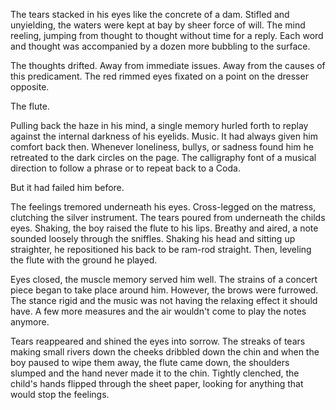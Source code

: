 The tears stacked in his eyes like the concrete of a dam. Stifled and unyielding,
the waters were kept at bay by sheer force of will. The mind reeling, jumping 
from thought to thought without time for a reply. Each word and thought was 
accompanied by a dozen more bubbling to the surface.   
  
The thoughts drifted. Away from immediate issues. Away from the causes of this
predicament. The red rimmed eyes fixated on a point on the dresser opposite.  
  
The flute.  
  
Pulling back the haze in his mind, a single memory hurled forth to replay against 
the internal darkness of his eyelids. Music. It had always given him comfort back
then. Whenever loneliness, bullys, or sadness found him he retreated to the dark
circles on the page. The calligraphy font of a musical direction to follow a phrase
or to repeat back to a Coda. 
  
But it had failed him before.  
  
The feelings tremored underneath his eyes. Cross-legged on the matress, clutching 
the silver instrument. The tears poured from underneath the childs eyes.
Shaking, the boy raised the flute to his lips. Breathy and aired, a note sounded
loosely through the sniffles. Shaking his head and sitting up straighter, he
repositioned his back to be ram-rod straight. Then, leveling the flute with the
ground he played.

Eyes closed, the muscle memory served him well. The strains of a concert piece
began to take place around him. However, the brows were furrowed. The stance rigid
and the music was not having the relaxing effect it should have. A few more measures
and the air wouldn't come to play the notes anymore. 

Tears reappeared and shined the eyes into sorrow. The streaks of tears
making small rivers down the cheeks dribbled down the chin and when the boy paused
to wipe them away, the flute came down, the shoulders slumped and the hand never 
made it to the chin. Tightly clenched, the child's hands flipped through the sheet
paper, looking for anything that would stop the feelings.


